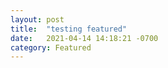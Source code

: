 ```yaml
---
layout: post
title:  "testing featured"
date:   2021-04-14 14:18:21 -0700
category: Featured
---
```


